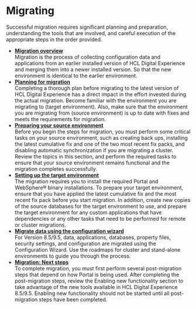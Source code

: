 # Migrating

Successful migration requires significant planning and preparation, understanding the tools that are involved, and careful execution of the appropriate steps in the order provided.

-   **[Migration overview](mig_over.md)**  
Migration is the process of collecting configuration data and applications from an earlier installed version of HCL Digital Experience and merging them into a newer installed version. So that the new environment is identical to the earlier environment.
-   **[Planning for migration](../../manage/migrate/planning_migration/index.md)**  
 Completing a thorough plan before migrating to the latest version of HCL Digital Experience has a direct impact in the effort invested during the actual migration. Become familiar with the environment you are migrating to (target environment). Also, make sure that the environment you are migrating from (source environment) is up to date with fixes and meets the requirements for migration.
-   **[Preparing your source environment](../../manage/migrate/preparing_source_env/index.md)**  
Before you begin the steps for migration, you must perform some critical tasks on your source environment, such as creating back ups, installing the latest cumulative fix and one of the two most recent fix packs, and disabling automatic synchronization if you are migrating a cluster. Review the topics in this section, and perform the required tasks to ensure that your source environment remains functional and the migration completes successfully.
-   **[Setting up the target environment](../../manage/migrate/settingup_target_env/index.md)**  
The migration requires you to install the required Portal and WebSphere® binary installations. To prepare your target environment, ensure that you have applied the latest cumulative fix and the most recent fix pack before you start migration. In addition, create new copies of the source databases for the target environment to use, and prepare the target environment for any custom applications that have dependencies or any other tasks that need to be performed for remote or cluster migrations.
-   **[Migrate data using the configuration wizard](../../manage/migrate/migrate_using_cfgwizard/index.md)**  
For Version 8.5/9.5, data, applications, databases, property files, security settings, and configuration are migrated using the Configuration Wizard. Use the roadmaps for cluster and stand-alone environments to guide you through the process.
-   **[Migration: Next steps](../../manage/migrate/next_steps/index.md)**  
To complete migration, you must first perform several post-migration steps that depend on how Portal is being used. After completing the post-migration steps, review the Enabling new functionality section to take advantage of the new tools available in HCL Digital Experience 8.5/9.5. Enabling new functionality should not be started until all post-migration steps have been completed. 


